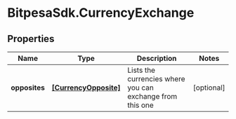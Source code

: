 # BitpesaSdk.CurrencyExchange

## Properties
Name | Type | Description | Notes
------------ | ------------- | ------------- | -------------
**opposites** | [**[CurrencyOpposite]**](CurrencyOpposite.md) | Lists the currencies where you can exchange from this one | [optional] 


